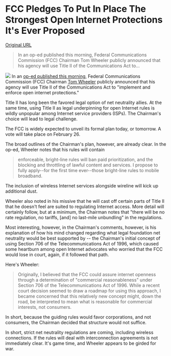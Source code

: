 # FCC Pledges To Put In Place The Strongest Open Internet Protections It's Ever Proposed

[Original URL](http://techcrunch.com/2015/02/04/fcc-pledges-to-put-in-place-the-strongest-open-internet-protections-its-ever-proposed/)

> In an op-ed published this morning, Federal Communications Commission (FCC) Chairman Tom Wheeler publicly announced that his agency will use Title II of the Communications Act to...

![](https://tctechcrunch2011.files.wordpress.com/2014/06/netneutralityagain-sm.jpg?w=680) In an [op-ed published this morning](http://www.wired.com/2015/02/fcc-chairman-wheeler-net-neutrality/), Federal Communications Commission (FCC) Chairman [Tom Wheeler](https://twitter.com/tomwheelerfcc) publicly announced that his agency will use Title II of the Communications Act to "implement and enforce open internet protections."

Title II has long been the favored legal option of net neutrality allies. At the same time, using Title II as legal underpinning for open Internet rules is wildly unpopular among Internet service providers (ISPs). The Chairman's choice will lead to legal challenge.

The FCC is widely expected to unveil its formal plan today, or tomorrow. A vote will take place on February 26.

The broad outlines of the Chairman's plan, however, are already clear. In the op-ed, Wheeler notes that his rules will contain

> enforceable, bright-line rules will ban paid prioritization, and the blocking and throttling of lawful content and services. I propose to fully apply--for the first time ever--those bright-line rules to mobile broadband.

The inclusion of wireless Internet services alongside wireline will kick up additional dust.

Wheeler also noted in his missive that he will cast off certain parts of Title II that he doesn't feel are suited to regulating Internet access. More detail will certainly follow, but at a minimum, the Chairman notes that "there will be no rate regulation, no tariffs, [and] no last-mile unbundling" in the regulations.

Most interesting, however, in the Chairman's comments, however, is his explanation of how his mind changed regarding what legal foundation net neutrality would be best supported by -- the Chairman's initial concept of using Section 706 of the Telecommunications Act of 1996, which caused some heartburn among open Internet advocates who worried that the FCC would lose in court, again, if it followed that path.

Here's Wheeler:

> Originally, I believed that the FCC could assure internet openness through a determination of "commercial reasonableness" under Section 706 of the Telecommunications Act of 1996\. While a recent court decision seemed to draw a roadmap for using this approach, I became concerned that this relatively new concept might, down the road, be interpreted to mean what is reasonable for commercial interests, not consumers.

In short, because the guiding rules would favor corporations, and not consumers, the Chairman decided that structure would not suffice.

In short, strict net neutrality regulations are coming, including wireless connections. If the rules will deal with interconnection agreements is not immediately clear. It's game time, and Wheeler appears to be girded for war.
